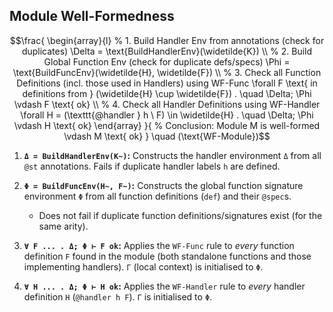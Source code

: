## Module Well-Formedness

```math
\frac{
  \begin{array}{l}
  % 1. Build Handler Env from annotations (check for duplicates)
  \Delta = \text{BuildHandlerEnv}(\widetilde{K}) \\
  % 2. Build Global Function Env (check for duplicate defs/specs)
  \Phi = \text{BuildFuncEnv}(\widetilde{H}, \widetilde{F}) \\
  % 3. Check all Function Definitions (incl. those used in Handlers) using WF-Func
  \forall F \text{ in definitions from } (\widetilde{H} \cup \widetilde{F}) . \quad \Delta; \Phi \vdash F \text{ ok} \\
  % 4. Check all Handler Definitions using WF-Handler
  \forall H = (\texttt{@handler } h \ F) \in \widetilde{H} . \quad \Delta; \Phi \vdash H \text{ ok}
  \end{array}
}{
  % Conclusion: Module M is well-formed
  \vdash M \text{ ok}
}
\quad (\text{WF-Module})
```


1. **`Δ = BuildHandlerEnv(K~)`:** Constructs the handler environment `Δ` from all `@st` annotations. Fails if duplicate handler labels `h` are defined.

2. **`Φ = BuildFuncEnv(H~, F~)`:** Constructs the global function signature environment `Φ` from all function definitions (`def`) and their `@spec`s. 
	- Does not fail if duplicate function definitions/signatures exist (for the same arity).

3. **`∀ F ... . Δ; Φ ⊢ F ok`:** Applies the `WF-Func` rule to _every_ function definition `F` found in the module (both standalone functions and those implementing handlers). `Γ` (local context) is initialised to `Φ`.

4. **`∀ H ... . Δ; Φ ⊢ H ok`:** Applies the `WF-Handler` rule to _every_ handler definition `H` (`@handler h F`). `Γ` is initialised to `Φ`.